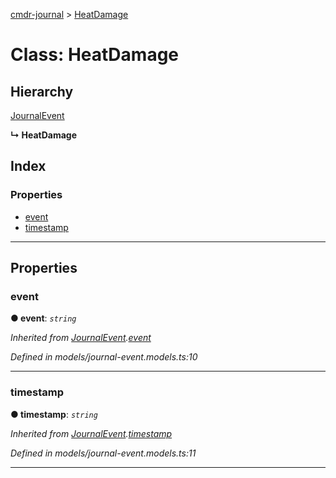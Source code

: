 [cmdr-journal](../README.md) > [HeatDamage](../classes/heatdamage.md)



# Class: HeatDamage

## Hierarchy


 [JournalEvent](journalevent.md)

**↳ HeatDamage**







## Index

### Properties

* [event](heatdamage.md#event)
* [timestamp](heatdamage.md#timestamp)



---
## Properties
<a id="event"></a>

###  event

**●  event**:  *`string`* 

*Inherited from [JournalEvent](journalevent.md).[event](journalevent.md#event)*

*Defined in models/journal-event.models.ts:10*





___

<a id="timestamp"></a>

###  timestamp

**●  timestamp**:  *`string`* 

*Inherited from [JournalEvent](journalevent.md).[timestamp](journalevent.md#timestamp)*

*Defined in models/journal-event.models.ts:11*





___


